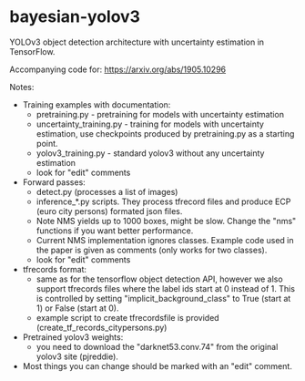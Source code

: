 # bayesian-yolov3
YOLOv3 object detection architecture with uncertainty estimation in TensorFlow.

Accompanying code for: https://arxiv.org/abs/1905.10296


Notes:
- Training examples with documentation:
  - pretraining.py - pretraining for models with uncertainty estimation
  - uncertainty_training.py - training for models with uncertainty estimation,
    use checkpoints produced by pretraining.py as a starting point.
  - yolov3_training.py  - standard yolov3 without any uncertainty estimation
  - look for "edit" comments
- Forward passes:
  - detect.py (processes a list of images)
  - inference_*.py scripts. They process tfrecord files and produce ECP (euro city persons) formated json files.
  - Note NMS yields up to 1000 boxes, might be slow. Change the "nms" functions if you want better performance.
  - Current NMS implementation ignores classes.
     Example code used in the paper is given as comments (only works for two classes).
  - look for "edit" comments
- tfrecords format:
  - same as for the tensorflow object detection API,
     however we also support tfrecords files where the label ids start at 0 instead of 1.
     This is controlled by setting "implicit_background_class" to True (start at 1) or False (start at 0).
  - example script to create tfrecordsfile is provided (create_tf_records_citypersons.py)
- Pretrained yolov3 weights:
  - you need to download the "darknet53.conv.74" from the original yolov3 site (pjreddie).
- Most things you can change should be marked with an "edit" comment.
